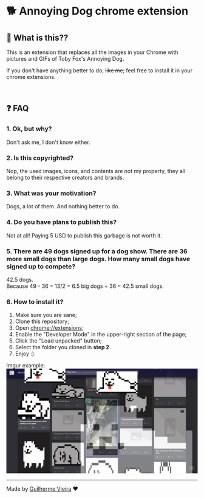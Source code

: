 # 🐕 Annoying Dog chrome extension

## 🤦 What is this??
This is an extension that replaces all the images in your Chrome with pictures and GIFs of Toby Fox's Annoying Dog.

If you don't have anything better to do, <s>like me,</s> feel free to install it in your chrome extensions.

<br />

## ❓ FAQ

### 1. Ok, but why?
Don't ask me, I don't know either.

### 2. Is this copyrighted?
Nop, the used images, icons, and contents are not my property, they all belong to their respective creators and brands.

### 3. What was your motivation?
Dogs, a lot of them. And nothing better to do.

### 4. Do you have plans to publish this?
Not at all! Paying 5 USD to publish this garbage is not worth it.

### 5. There are 49 dogs signed up for a dog show. There are 36 more small dogs than large dogs. How many small dogs have signed up to compete?
42.5 dogs.\
Because 49 - 36 = 13/2 = 6.5 big dogs + 36 = 42.5 small dogs.

### 6. How to install it?
1. Make sure you are sane;
2. Clone this repository;
3. Open [chrome://extensions](chrome://extensions);
4. Enable the "Developer Mode" in the upper-right section of the page;
5. Click the "Load unpacked" button;
6. Select the folder you cloned in **step 2**.
7. Enjoy :).

Imgur example:
<img src="./docs/example.png"/>

----

Made by [Guilherme Vieira](https://github.com/GuiVPW) ❤️
